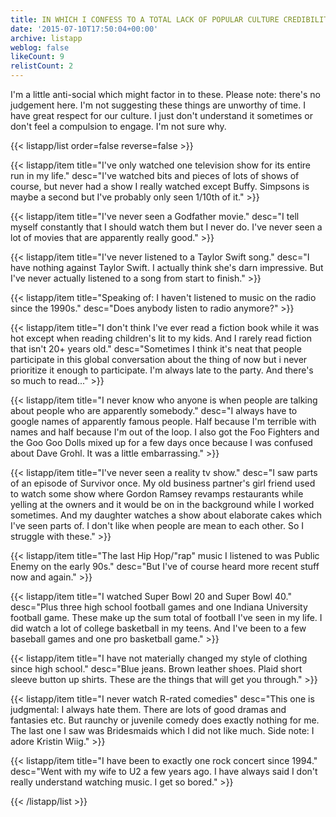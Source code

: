 ```yaml
---
title: IN WHICH I CONFESS TO A TOTAL LACK OF POPULAR CULTURE CREDIBILITY
date: '2015-07-10T17:50:04+00:00'
archive: listapp
weblog: false
likeCount: 9
relistCount: 2
---
```


I'm a little anti-social which might factor in to these. Please note: there's no judgement here. I'm not suggesting these things are unworthy of time. I have great respect for our culture. I just don't understand it sometimes or don't feel a compulsion to engage. I'm not sure why.

<!--more-->

{{< listapp/list order=false reverse=false >}}

   {{< listapp/item title="I've only watched one television show for its entire run in my life."
      desc="I've watched bits and pieces of lots of shows of course, but never had a show I really watched except Buffy. Simpsons is maybe a second but I've probably only seen 1/10th of it." >}}

   {{< listapp/item title="I've never seen a Godfather movie."
      desc="I tell myself constantly that I should watch them but I never do. I've never seen a lot of movies that are apparently really good." >}}

   {{< listapp/item title="I've never listened to a Taylor Swift song."
      desc="I have nothing against Taylor Swift. I actually think she's darn impressive. But I've never actually listened to a song from start to finish." >}}

   {{< listapp/item title="Speaking of: I haven't listened to music on the radio since the 1990s."
      desc="Does anybody listen to radio anymore?" >}}

   {{< listapp/item title="I don't think I've ever read a fiction book while it was hot except when reading children's lit to my kids. And I rarely read fiction that isn't 20+ years old."
      desc="Sometimes I think it's neat that people participate in this global conversation about the thing of now but i never prioritize it enough to participate. I'm always late to the party. And there's so much to read..." >}}

   {{< listapp/item title="I never know who anyone is when people are talking about people who are apparently somebody."
      desc="I always have to google names of apparently famous people. Half because I'm terrible with names and half because I'm out of the loop. I also got the Foo Fighters and the Goo Goo Dolls mixed up for a few days once because I was confused about Dave Grohl. It was a little embarrassing." >}}

   {{< listapp/item title="I've never seen a reality tv show."
      desc="I saw parts of an episode of Survivor once. My old business partner's girl friend used to watch some show where Gordon Ramsey revamps restaurants while yelling at the owners and it would be on in the background while I worked sometimes. And my daughter watches a show about elaborate cakes which I've seen parts of.  I don't like when people are mean to each other. So I struggle with these." >}}

   {{< listapp/item title="The last Hip Hop/\"rap\" music I listened to was Public Enemy on the early 90s."
      desc="But I've of course heard more recent stuff now and again." >}}

   {{< listapp/item title="I watched Super Bowl 20 and Super Bowl 40."
      desc="Plus three high school football games and one Indiana University football game. These make up the sum total of football I've seen in my life. I did watch a lot of college basketball in my teens. And I've been to a few baseball games and one pro basketball game." >}}

   {{< listapp/item title="I have not materially changed my style of clothing since high school."
      desc="Blue jeans. Brown leather shoes. Plaid short sleeve button up shirts. These are the things that will get you through." >}}

   {{< listapp/item title="I never watch R-rated comedies"
      desc="This one is judgmental: I always hate them. There are lots of good dramas and fantasies etc. But raunchy or juvenile comedy does exactly nothing for me. The last one I saw was Bridesmaids which I did not like much. Side note: I adore Kristin Wiig." >}}

   {{< listapp/item title="I have been to exactly one rock concert since 1994."
      desc="Went with my wife to U2 a few years ago. I have always said I don't really understand watching music. I get so bored." >}}

{{< /listapp/list >}}
